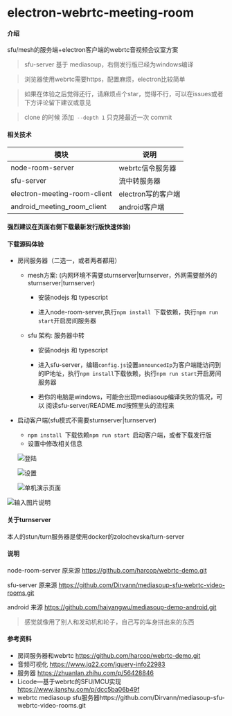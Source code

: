 # electron-webrtc-meeting-room

#### 介绍

sfu/mesh的服务端+electron客户端的webrtc音视频会议室方案

> sfu-server 基于 mediasoup，右侧发行版已经为windows编译

> 浏览器使用webrtc需要https，配置麻烦，electron比较简单

> 如果在体验之后觉得还行，请麻烦点个star，觉得不行，可以在issues或者下方评论留下建议或意见

> clone 的时候 添加` --depth 1` 只克隆最近一次 commit

#### 相关技术

| 模块                         |                      说明  |
|------------------------------|---------------------------|
| node-room-server             | webrtc信令服务器           |
| sfu-server                   | 流中转服务器               |
| electron-meeting-room-client | electron写的客户端         |
| android_meeting_room_client | android客户端 |



#### 强烈建议在页面右侧下载最新发行版快速体验)

#### 下载源码体验

 - 房间服务器（二选一，或者两者都用）

     - mesh方案: (内网环境不需要sturnserver|turnserver，外网需要额外的sturnserver|turnserver)
     
       - 安装nodejs 和 typescript
       
       - 进入node-room-server,执行`npm install `下载依赖，执行`npm run start`开启房间服务器
       
     - sfu 架构: 服务器中转 
     
       - 安装nodejs 和 typescript
       
       - 进入sfu-server，编辑`config.js`设置`announcedIp`为客户端能访问到的IP地址，执行`npm install`下载依赖，执行`npm run start`开启房间服务器
       
       - 若你的电脑是windows，可能会出现mediasoup编译失败的情况，可以 阅读sfu-server/README.md按照里头的流程来
     
 - 启动客户端(sfu模式不需要sturnserver|turnserver)

   - `npm install `下载依赖`npm run start `启动客户端，或者下载发行版
   - 设置中修改相关信息

   ![登陆](https://images.gitee.com/uploads/images/2021/0403/182506_85891f2e_1927643.png "client01.png")

   ![设置](https://images.gitee.com/uploads/images/2021/0403/182523_896244c2_1927643.png "client02.png")

   ![单机演示页面](https://images.gitee.com/uploads/images/2021/0403/182544_3fe56e5e_1927643.png "client04.png")

  ![输入图片说明](https://images.gitee.com/uploads/images/2021/0414/165352_0c82a2bc_1927643.png "QQ20210414165306.png")

#### 关于turnserver

   本人的stun/turn服务器是使用docker的zolochevska/turn-server

#### 说明

   node-room-server 原来源 https://github.com/harcop/webrtc-demo.git

   sfu-server 原来源 https://github.com/Dirvann/mediasoup-sfu-webrtc-video-rooms.git

   android 来源 https://github.com/haiyangwu/mediasoup-demo-android.git

   > 感觉就像用了别人和发动机和轮子，自己写的车身拼出来的东西

#### 参考资料
 - 房间服务器和webrtc https://github.com/harcop/webrtc-demo.git
 - 音频可视化 https://www.jq22.com/jquery-info22983
 - 服务器 https://zhuanlan.zhihu.com/p/56428846
 - Licode—基于webrtc的SFU/MCU实现 https://www.jianshu.com/p/dcc5ba06b49f
 - webrtc mediasoup sfu服务器https://github.com/Dirvann/mediasoup-sfu-webrtc-video-rooms.git
